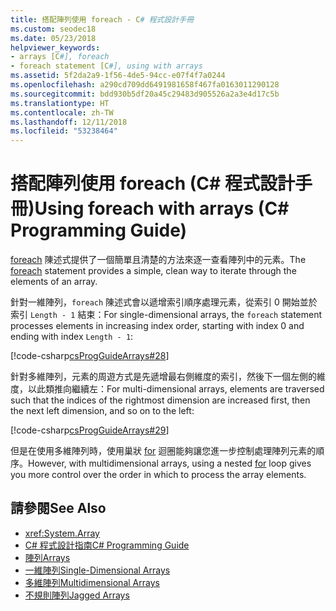 ```yaml
---
title: 搭配陣列使用 foreach - C# 程式設計手冊
ms.custom: seodec18
ms.date: 05/23/2018
helpviewer_keywords:
- arrays [C#], foreach
- foreach statement [C#], using with arrays
ms.assetid: 5f2da2a9-1f56-4de5-94cc-e07f4f7a0244
ms.openlocfilehash: a290cd709dd6491981658f467fa0163011290128
ms.sourcegitcommit: bdd930b5df20a45c29483d905526a2a3e4d17c5b
ms.translationtype: HT
ms.contentlocale: zh-TW
ms.lasthandoff: 12/11/2018
ms.locfileid: "53238464"
---
```

# <a name="using-foreach-with-arrays-c-programming-guide"></a><span data-ttu-id="f4085-102">搭配陣列使用 foreach (C# 程式設計手冊)</span><span class="sxs-lookup"><span data-stu-id="f4085-102">Using foreach with arrays (C# Programming Guide)</span></span>

<span data-ttu-id="f4085-103">[foreach](../../language-reference/keywords/foreach-in.md) 陳述式提供了一個簡單且清楚的方法來逐一查看陣列中的元素。</span><span class="sxs-lookup"><span data-stu-id="f4085-103">The [foreach](../../language-reference/keywords/foreach-in.md) statement provides a simple, clean way to iterate through the elements of an array.</span></span>

<span data-ttu-id="f4085-104">針對一維陣列，`foreach` 陳述式會以遞增索引順序處理元素，從索引 0 開始並於索引 `Length - 1` 結束：</span><span class="sxs-lookup"><span data-stu-id="f4085-104">For single-dimensional arrays, the `foreach` statement processes elements in increasing index order, starting with index 0 and ending with index `Length - 1`:</span></span>

[!code-csharp[csProgGuideArrays#28](./codesnippet/CSharp/using-foreach-with-arrays_1.cs)]

<span data-ttu-id="f4085-105">針對多維陣列，元素的周遊方式是先遞增最右側維度的索引，然後下一個左側的維度，以此類推向繼續左：</span><span class="sxs-lookup"><span data-stu-id="f4085-105">For multi-dimensional arrays, elements are traversed such that the indices of the rightmost dimension are increased first, then the next left dimension, and so on to the left:</span></span>

[!code-csharp[csProgGuideArrays#29](./codesnippet/CSharp/using-foreach-with-arrays_2.cs)]

<span data-ttu-id="f4085-106">但是在使用多維陣列時，使用巢狀 [for](../../language-reference/keywords/for.md) 迴圈能夠讓您進一步控制處理陣列元素的順序。</span><span class="sxs-lookup"><span data-stu-id="f4085-106">However, with multidimensional arrays, using a nested [for](../../language-reference/keywords/for.md) loop gives you more control over the order in which to process the array elements.</span></span>

## <a name="see-also"></a><span data-ttu-id="f4085-107">請參閱</span><span class="sxs-lookup"><span data-stu-id="f4085-107">See Also</span></span>

- <xref:System.Array>  
- [<span data-ttu-id="f4085-108">C# 程式設計指南</span><span class="sxs-lookup"><span data-stu-id="f4085-108">C# Programming Guide</span></span>](../index.md)  
- [<span data-ttu-id="f4085-109">陣列</span><span class="sxs-lookup"><span data-stu-id="f4085-109">Arrays</span></span>](index.md)  
- [<span data-ttu-id="f4085-110">一維陣列</span><span class="sxs-lookup"><span data-stu-id="f4085-110">Single-Dimensional Arrays</span></span>](single-dimensional-arrays.md)  
- [<span data-ttu-id="f4085-111">多維陣列</span><span class="sxs-lookup"><span data-stu-id="f4085-111">Multidimensional Arrays</span></span>](multidimensional-arrays.md)  
- [<span data-ttu-id="f4085-112">不規則陣列</span><span class="sxs-lookup"><span data-stu-id="f4085-112">Jagged Arrays</span></span>](jagged-arrays.md)
